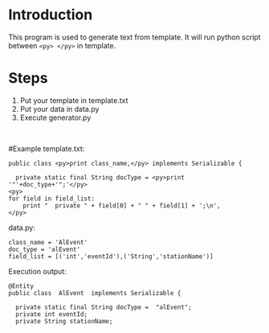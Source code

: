 # Introduction
This program is used to generate text from template. It will run python script between ```<py> </py>``` in template.

# Steps
1. Put your template in template.txt<br>
2. Put your data in data.py<br>
3. Execute generator.py<br>
<br>

#Example
template.txt:<br>
```
public class <py>print class_name,</py> implements Serializable {

  private static final String docType = <py>print '"'+doc_type+'";'</py>
<py>
for field in field_list:
    print "  private " + field[0] + " " + field[1] + ';\n',
</py>
```

data.py:<br>
```
class_name = 'AlEvent'
doc_type = 'alEvent'
field_list = [('int','eventId'),('String','stationName')]
```

Execution output:<br>
```
@Entity
public class  AlEvent  implements Serializable {

  private static final String docType =  "alEvent";
  private int eventId;
  private String stationName;
```
